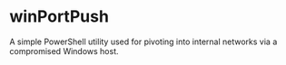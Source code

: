 # winPortPush
A simple PowerShell utility used for pivoting into internal networks via a compromised Windows host.

